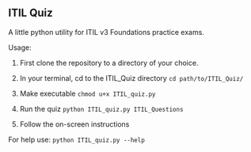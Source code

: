 ITIL Quiz
------------------------------
A little python utility for ITIL v3 Foundations practice exams.

Usage:

1. First clone the repository to a directory of your choice.

2. In your terminal, cd to the ITIL_Quiz directory
    `cd path/to/ITIL_Quiz/`

3. Make executable
    `chmod u+x ITIL_quiz.py`

4. Run the quiz
    `python ITIL_quiz.py ITIL_Questions`

5. Follow the on-screen instructions

For help use:
    `python ITIL_quiz.py --help`


